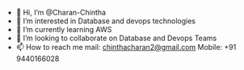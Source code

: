- 👋 Hi, I’m @Charan-Chintha
- 👀 I’m interested in Database and devops technologies
- 🌱 I’m currently learning AWS
- 💞️ I’m looking to collaborate on Database and Devops  Teams
- 📫 How to reach me mail: chinthacharan2@gmail.com Mobile: +91 9440166028

<!---
Charan-Chintha/Charan-Chintha is a ✨ special ✨ repository because its `README.md` (this file) appears on your GitHub profile.
You can click the Preview link to take a look at your changes.
--->
